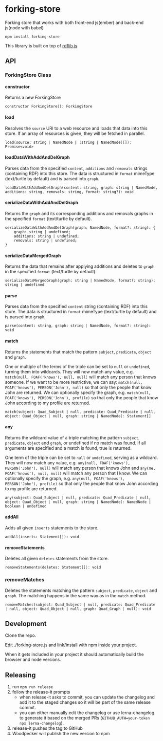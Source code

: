 # forking-store

Forking store that works with both front-end js(ember) and back-end js(node with babel)

`npm install forking-store`

This library is built on top of [rdflib.js](https://github.com/linkeddata/rdflib.js)

## API

### ForkingStore Class

#### constructor

Returns a new ForkingStore

```
constructor ForkingStore(): ForkingStore
```

#### load

Resolves the `source` URI to a web resource and loads that data into this store. If an array of resources is given, they will be fetched in parallel.

```
load(source: string | NamedNode | (string | NamedNode)[]): Promise<void>
```

#### loadDataWithAddAndDelGraph

Parses data from the specified `content`, `additions` and `removals` strings (containing RDF) into this store. The data is structured in `format` mimeType (text/turtle by default) and is parsed into `graph`.

```
loadDataWithAddAndDelGraph(content: string, graph: string | NamedNode, additions: string, removals: string, format: string?): void
```

#### serializeDataWithAddAndDelGraph

Returns the `graph` and its corresponding additions and removals graphs in the specified `format` (text/turtle by default).

```
serializeDataWithAddAndDelGraph(graph: NamedNode, format?: string): {
    graph: string | undefined;
    additions: string | undefined;
    removals: string | undefined;
}
```

#### serializeDataMergedGraph

Returns the data that remains after applying additions and deletes to `graph` in the specified `format` (text/turtle by default).

```
serializeDataMergedGraph(graph: string | NamedNode, format?: string): string | undefined
```

#### parse

Parses data from the specified `content` string (containing RDF) into this store. The data is structured in `format` mimeType (text/turtle by default) and is parsed into `graph`.

```
parse(content: string, graph: string | NamedNode, format?: string): void
```

#### match

Returns the statements that match the pattern `subject`, `predicate`, `object` and `graph`.

One or multiple of the terms of the triple can be set to `null` or `undefined`, turning them into wildcards. They will now match any value, e.g. `match(null, FOAF('knows'), null, null)` will match any person that knows someone. If we want to be more restrictive, we can say: `match(null, FOAF('knows'), PERSON('John'), null)` so that only the people that know John are returned. We can optionally specify the graph, e.g. `match(null, FOAF('knows'), PERSON('John'), profile)` so that only the people that know John according to my profile are returned.

```
match(subject: Quad_Subject | null, predicate: Quad_Predicate | null, object: Quad_Object | null, graph: string | NamedNode): Statement[]
```

#### any

Returns the wildcard value of a triple matching the pattern `subject`, `predicate`, `object` and `graph`, or undefined if no match was found. If all arguments are specified and a match is found, true is returned.

One term of the triple can be set to `null` or `undefined`, serving as a wildcard. They will now match any value, e.g. `any(null, FOAF('knows'), PERSON('John'), null)` will match any person that knows John and `any(me, FOAF('knows'), null, null)` will match any person that I know. We can optionally specify the graph, e.g. `any(null, FOAF('knows'), PERSON('John'), profile)` so that only the people that know John according to my profile are returned.

```
any(subject: Quad_Subject | null, predicate: Quad_Predicate | null, object: Quad_Object | null, graph: string | NamedNode): NamedNode | boolean | undefined
```

#### addAll

Adds all given `inserts` statements to the store.

```
addAll(inserts: Statement[]): void
```

#### removeStatements

Deletes all given `deletes` statements from the store.

```
removeStatements(deletes: Statement[]): void
```

### removeMatches

Deletes the statements matching the pattern `subject`, `predicate`, `object` and `graph`. The matching happens in the same way as in the `match` method.

```
removeMatches(subject: Quad_Subject | null, predicate: Quad_Predicate | null, object: Quad_Object | null, graph: Quad_Graph | null): void
```

## Development

Clone the repo.

Edit ./forking-store.js and link/install with npm inside your project.

When it gets included in your project it should automatically build the browser and node versions.

## Releasing

1. run `npm run release`
2. follow the release-it prompts
   - when release-it asks to commit, you can update the changelog and add it to the staged changes so it will be part of the same release commit.
   - you can either manually edit the changelog or use lerna-changelog to generate it based on the merged PRs (`GITHUB_AUTH=your-token npx lerna-changelog`).
3. release-it pushes the tag to GitHub
4. Woodpecker will publish the new version to npm
